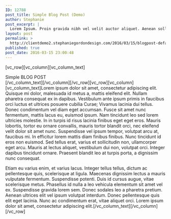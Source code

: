 ```yaml
---
ID: 12788
post_title: Simple Blog Post (Demo)
author: Stephanie
post_excerpt: |
  Lorem Ipsum. Proin gravida nibh vel velit auctor aliquet. Aenean sollicitudin, lorem quis bibendum auctor, nisi elit consequat ipsum, nec sagittis sem nibh id elit. Duis sed odio sit amet nibh vulputate cursus a sit amet mauris. Morbi accumsan ipsum velit. Nam nec tellus a odio tincidunt auctor a ornare odio. Sed non mauris vitae erat consequat auctor eu in elit.
layout: post
permalink: >
  http://clientdemo2.stephaniegordondesign.com/2016/03/15/blogpost-default-sidebar/
published: true
post_date: 2016-03-15 23:00:48
---
```

[vc_row][vc_column][vc_column_text]
<div class="title-h2">Simple BLOG POST</div>
[/vc_column_text][/vc_column][/vc_row][vc_row][vc_column][vc_column_text]Lorem ipsum dolor sit amet, consectetur adipiscing elit. Quisque mi dolor, malesuada id metus a, mattis eleifend elit. Nullam pharetra consequat ex in dapibus. Vestibulum ante ipsum primis in faucibus orci luctus et ultrices posuere cubilia Curae; Vivamus lacinia dui tellus. Donec condimentum vel diam eget accumsan. Fusce sit amet nunc fermentum, mattis lacus eu, euismod ipsum. Nam tincidunt leo sed lorem ultricies molestie. In in turpis id risus lacinia finibus eget eget eros. Mauris lobortis, tortor eu ornare convallis, mauris tortor blandit orci, nec eleifend velit dolor sit amet nunc. Suspendisse vel ipsum tempor, volutpat arcu at, faucibus mi. In efficitur lorem mattis diam finibus finibus. Nunc tincidunt id eros non euismod. Sed tellus erat, varius et sollicitudin non, ullamcorper eget arcu. Mauris at lectus aliquet, vestibulum dui non, volutpat orci. Integer dapibus tincidunt ornare. Praesent blandit leo at turpis porta, a dignissim nunc consequat.

Etiam eu varius enim, et varius lacus. Integer tellus tellus, dictum ac pellentesque quis, scelerisque at ligula. Maecenas dignissim lectus a mauris vulputate fermentum. Suspendisse potenti. Duis id cursus augue, vitae scelerisque metus. Phasellus id nulla a leo vehicula elementum sit amet vel ex. Suspendisse gravida lorem sem. Donec sodales leo a pharetra pretium. Aenean ultrices elit vel ipsum volutpat interdum. Donec pellentesque quis elit eget lacinia. Nunc ac condimentum erat, vitae aliquet orci. Lorem ipsum dolor sit amet, consectetur adipiscing elit.[/vc_column_text][/vc_column][/vc_row]